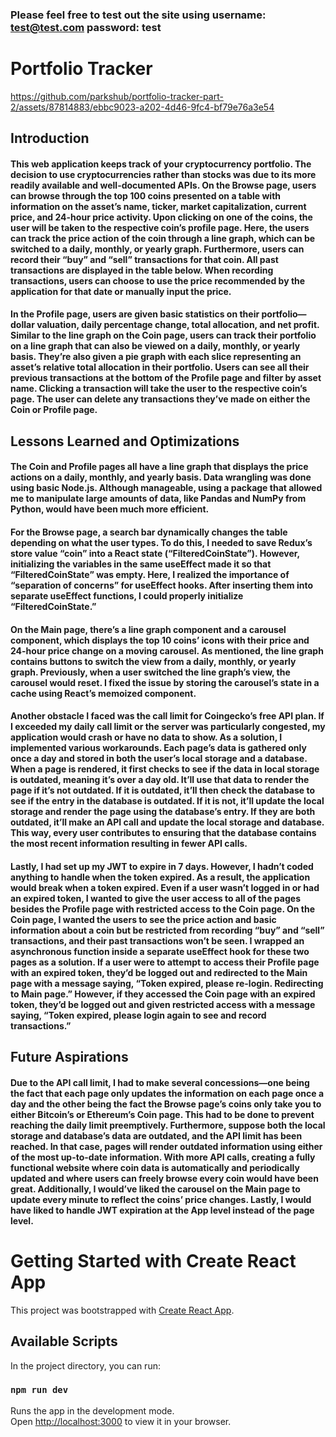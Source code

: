 ### Please feel free to test out the site using username: test@test.com password: test

# Portfolio Tracker

https://github.com/parkshub/portfolio-tracker-part-2/assets/87814883/ebbc9023-a202-4d46-9fc4-bf79e76a3e54

## Introduction

#### This web application keeps track of your cryptocurrency portfolio. The decision to use cryptocurrencies rather than stocks was due to its more readily available and well-documented APIs. On the Browse page, users can browse through the top 100 coins presented on a table with information on the asset’s name, ticker, market capitalization, current price, and 24-hour price activity. Upon clicking on one of the coins, the user will be taken to the respective coin’s profile page. Here, the users can track the price action of the coin through a line graph, which can be switched to a daily, monthly, or yearly graph. Furthermore, users can record their “buy” and “sell” transactions for that coin. All past transactions are displayed in the table below. When recording transactions, users can choose to use the price recommended by the application for that date or manually input the price.

#### In the Profile page, users are given basic statistics on their portfolio—dollar valuation, daily percentage change, total allocation, and net profit. Similar to the line graph on the Coin page, users can track their portfolio on a line graph that can also be viewed on a daily, monthly, or yearly basis. They’re also given a pie graph with each slice representing an asset’s relative total allocation in their portfolio. Users can see all their previous transactions at the bottom of the Profile page and filter by asset name. Clicking a transaction will take the user to the respective coin’s page. The user can delete any transactions they’ve made on either the Coin or Profile page.

## Lessons Learned and Optimizations

#### The Coin and Profile pages all have a line graph that displays the price actions on a daily, monthly, and yearly basis. Data wrangling was done using basic Node.js. Although manageable, using a package that allowed me to manipulate large amounts of data, like Pandas and NumPy from Python, would have been much more efficient.

#### For the Browse page, a search bar dynamically changes the table depending on what the user types. To do this, I needed to save Redux’s store value “coin” into a React state (“FilteredCoinState”). However, initializing the variables in the same useEffect made it so that “FilteredCoinState” was empty. Here, I realized the importance of “separation of concerns” for useEffect hooks. After inserting them into separate useEffect functions, I could properly initialize “FilteredCoinState.” 

#### On the Main page, there’s a line graph component and a carousel component, which displays the top 10 coins’ icons with their price and 24-hour price change on a moving carousel. As mentioned, the line graph contains buttons to switch the view from a daily, monthly, or yearly graph. Previously, when a user switched the line graph’s view, the carousel would reset. I fixed the issue by storing the carousel’s state in a cache using React’s memoized component. 

#### Another obstacle I faced was the call limit for Coingecko’s free API plan. If I exceeded my daily call limit or the server was particularly congested, my application would crash or have no data to show. As a solution, I implemented various workarounds. Each page’s data is gathered only once a day and stored in both the user’s local storage and a database. When a page is rendered, it first checks to see if the data in local storage is outdated, meaning it’s over a day old. It’ll use that data to render the page if it’s not outdated. If it is outdated, it’ll then check the database to see if the entry in the database is outdated. If it is not, it’ll update the local storage and render the page using the database’s entry. If they are both outdated, it’ll make an API call and update the local storage and database. This way, every user contributes to ensuring that the database contains the most recent information resulting in fewer API calls.

#### Lastly, I had set up my JWT to expire in 7 days. However, I hadn’t coded anything to handle when the token expired. As a result, the application would break when a token expired. Even if a user wasn’t logged in or had an expired token, I wanted to give the user access to all of the pages besides the Profile page with restricted access to the Coin page. On the Coin page, I wanted the users to see the price action and basic information about a coin but be restricted from recording “buy” and “sell” transactions, and their past transactions won’t be seen. I wrapped an asynchronous function inside a separate useEffect hook for these two pages as a solution. If a user were to attempt to access their Profile page with an expired token, they’d be logged out and redirected to the Main page with a message saying, “Token expired, please re-login. Redirecting to Main page.” However, if they accessed the Coin page with an expired token, they’d be logged out and given restricted access with a message saying, “Token expired, please login again to see and record transactions.”

## Future Aspirations

#### Due to the API call limit, I had to make several concessions—one being the fact that each page only updates the information on each page once a day and the other being the fact the Browse page’s coins only take you to either Bitcoin’s or Ethereum’s Coin page. This had to be done to prevent reaching the daily limit preemptively. Furthermore, suppose both the local storage and database’s data are outdated, and the API limit has been reached. In that case, pages will render outdated information using either of the most up-to-date information. With more API calls, creating a fully functional website where coin data is automatically and periodically updated and where users can freely browse every coin would have been great. Additionally, I would’ve liked the carousel on the Main page to update every minute to reflect the coins’ price changes. Lastly, I would have liked to handle JWT expiration at the App level instead of the page level. 


# Getting Started with Create React App

This project was bootstrapped with [Create React App](https://github.com/facebook/create-react-app).

## Available Scripts

In the project directory, you can run:

### `npm run dev`

Runs the app in the development mode.\
Open [http://localhost:3000](http://localhost:3000) to view it in your browser.

